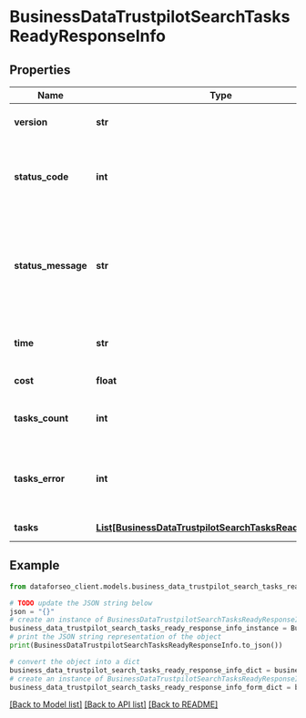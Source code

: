 # BusinessDataTrustpilotSearchTasksReadyResponseInfo


## Properties

Name | Type | Description | Notes
------------ | ------------- | ------------- | -------------
**version** | **str** | the current version of the API | [optional] 
**status_code** | **int** | general status code you can find the full list of the response codes here | [optional] 
**status_message** | **str** | general informational message you can find the full list of general informational messages here | [optional] 
**time** | **str** | total execution time, seconds | [optional] 
**cost** | **float** | total tasks cost, USD | [optional] 
**tasks_count** | **int** | the number of tasks in the tasks array | [optional] 
**tasks_error** | **int** | the number of tasks in the tasks array returned with an error | [optional] 
**tasks** | [**List[BusinessDataTrustpilotSearchTasksReadyTaskInfo]**](BusinessDataTrustpilotSearchTasksReadyTaskInfo.md) | array of tasks | [optional] 

## Example

```python
from dataforseo_client.models.business_data_trustpilot_search_tasks_ready_response_info import BusinessDataTrustpilotSearchTasksReadyResponseInfo

# TODO update the JSON string below
json = "{}"
# create an instance of BusinessDataTrustpilotSearchTasksReadyResponseInfo from a JSON string
business_data_trustpilot_search_tasks_ready_response_info_instance = BusinessDataTrustpilotSearchTasksReadyResponseInfo.from_json(json)
# print the JSON string representation of the object
print(BusinessDataTrustpilotSearchTasksReadyResponseInfo.to_json())

# convert the object into a dict
business_data_trustpilot_search_tasks_ready_response_info_dict = business_data_trustpilot_search_tasks_ready_response_info_instance.to_dict()
# create an instance of BusinessDataTrustpilotSearchTasksReadyResponseInfo from a dict
business_data_trustpilot_search_tasks_ready_response_info_form_dict = business_data_trustpilot_search_tasks_ready_response_info.from_dict(business_data_trustpilot_search_tasks_ready_response_info_dict)
```
[[Back to Model list]](../README.md#documentation-for-models) [[Back to API list]](../README.md#documentation-for-api-endpoints) [[Back to README]](../README.md)



